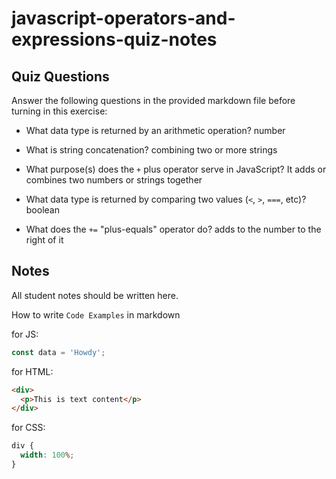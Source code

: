 # javascript-operators-and-expressions-quiz-notes

## Quiz Questions

Answer the following questions in the provided markdown file before turning in this exercise:

- What data type is returned by an arithmetic operation?
  number

- What is string concatenation?
  combining two or more strings

- What purpose(s) does the `+` plus operator serve in JavaScript?
  It adds or combines two numbers or strings together

- What data type is returned by comparing two values (`<`, `>`, `===`, etc)?
  boolean

- What does the `+=` "plus-equals" operator do?
  adds to the number to the right of it

## Notes

All student notes should be written here.

How to write `Code Examples` in markdown

for JS:

```javascript
const data = 'Howdy';
```

for HTML:

```html
<div>
  <p>This is text content</p>
</div>
```

for CSS:

```css
div {
  width: 100%;
}
```
